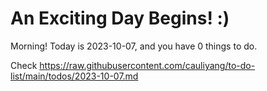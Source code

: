 # An Exciting Day Begins! :)

Morning! Today is 2023-10-07, and you have 0 things to do.

Check https://raw.githubusercontent.com/cauliyang/to-do-list/main/todos/2023-10-07.md